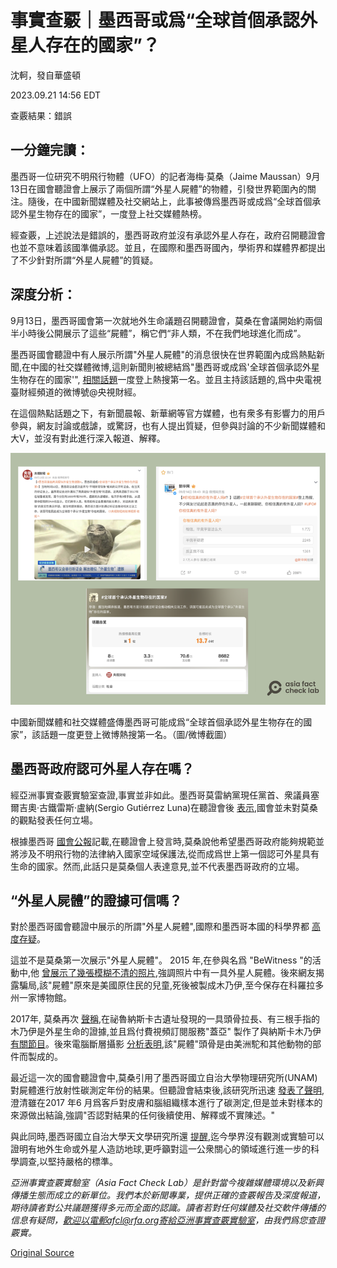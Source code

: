 # 事實查覈｜墨西哥或爲“全球首個承認外星人存在的國家”？

沈軻，發自華盛頓

2023.09.21 14:56 EDT

查覈結果：錯誤

## 一分鐘完讀：

墨西哥一位研究不明飛行物體（UFO）的記者海梅·莫桑（Jaime Maussan）9月13日在國會聽證會上展示了兩個所謂“外星人屍體”的物體，引發世界範圍內的關注。隨後，在中國新聞媒體及社交網站上，此事被傳爲墨西哥或成爲“全球首個承認外星生物存在的國家”，一度登上社交媒體熱榜。

經查覈，上述說法是錯誤的，墨西哥政府並沒有承認外星人存在，政府召開聽證會也並不意味着該國準備承認。並且，在國際和墨西哥國內，學術界和媒體界都提出了不少針對所謂“外星人屍體”的質疑。

## 深度分析：

9月13日，墨西哥國會第一次就地外生命議題召開聽證會，莫桑在會議開始約兩個半小時後公開展示了這些“屍體”，稱它們“非人類，不在我們地球進化而成”。

墨西哥國會聽證中有人展示所謂"外星人屍體"的消息很快在世界範圍內成爲熱點新聞,在中國的社交媒體微博,這則新聞則被總結爲"墨西哥或成爲'全球首個承認外星生物存在的國家'", [相關話題](https://m.s.weibo.com/vtopic/detail_new?click_from=searchpc&q=%23%E5%85%A8%E7%90%83%E9%A6%96%E4%B8%AA%E6%89%BF%E8%AE%A4%E5%A4%96%E6%98%9F%E7%94%9F%E7%89%A9%E5%AD%98%E5%9C%A8%E7%9A%84%E5%9B%BD%E5%AE%B6%23)一度登上熱搜第一名。並且主持該話題的,爲中央電視臺財經頻道的微博號@央視財經。

在這個熱點話題之下，有新聞晨報、新華網等官方媒體，也有衆多有影響力的用戶參與，網友討論或戲謔，或驚訝，也有人提出質疑，但參與討論的不少新聞媒體和大V，並沒有對此進行深入報道、解釋。

![p1 weibo screenshot.png](images/PVW7C64KY2ECV52U4K7RJZKASU.png)

中國新聞媒體和社交媒體盛傳墨西哥可能成爲“全球首個承認外星生物存在的國家”，該話題一度更登上微博熱搜第一名。（圖/微博截圖）

## 墨西哥政府認可外星人存在嗎？

經亞洲事實查覈實驗室查證,事實並非如此。墨西哥莫雷納黨現任黨首、衆議員塞爾吉奧·古鐵雷斯·盧納(Sergio Gutiérrez Luna)在聽證會後 [表示](https://apnews.com/article/extraterrestrials-ufo-mexico-congress-af7d54fabf3278ef83c39d899c457c76),國會並未對莫桑的觀點發表任何立場。

根據墨西哥 [國會公報](https://comunicacionsocial.diputados.gob.mx/index.php/notilegis/anuncian-sergio-gutierrez-y-jaime-maussan-primera-audiencia-publica-para-la-posible-legislacion-de-fenomenos-aereos-anomalos-no-identificados-en-mexico)記載,在聽證會上發言時,莫桑說他希望墨西哥政府能夠規範並將涉及不明飛行物的法律納入國家空域保護法,從而成爲世上第一個認可外星具有生命的國家。然而,此話只是莫桑個人表達意見,並不代表墨西哥政府的立場。

## “外星人屍體”的證據可信嗎？

對於墨西哥國會聽證中展示的所謂"外星人屍體",國際和墨西哥本國的科學界都 [高度存疑](https://www.nytimes.com/2023/09/13/world/americas/alien-mummy-congress-mexico.html)。

這並不是莫桑第一次展示"外星人屍體"。 2015 年,在參與名爲 "BeWitness "的活動中,他 [曾展示了幾張模糊不清的照片](https://skepticalinquirer.org/wp-content/uploads/sites/29/2015/09/p30.pdf),強調照片中有一具外星人屍體。後來網友揭露騙局,該"屍體"原來是美國原住民的兒童,死後被製成木乃伊,至今保存在科羅拉多州一家博物館。

2017年, 莫桑再次 [聲稱](https://skepticalinquirer.org/wp-content/uploads/sites/29/2015/09/p30.pdf),在祕魯納斯卡古遺址發現的一具頭骨拉長、有三根手指的木乃伊是外星生命的證據,並且爲付費視頻訂閱服務"蓋亞" 製作了與納斯卡木乃伊 [有關節目](https://www.gaia.com/search?q=jamie%2520maussan)。後來電腦斷層攝影 [分析表明](https://www.iaras.org/iaras/filedownloads/ijbb/2021/021-0007(2021).pdf),該"屍體"頭骨是由美洲駝和其他動物的部件而製成的。

最近這一次的國會聽證會中,莫桑引用了墨西哥國立自治大學物理研究所(UNAM)對屍體進行放射性碳測定年份的結果。但聽證會結束後,該研究所迅速 [發表了聲明](https://www.dgcs.unam.mx/boletin/bdboletin/2023_700xc.html),澄清雖在2017 年6 月爲客戶對皮膚和腦組織樣本進行了碳測定,但是並未對樣本的來源做出結論,強調"否認對結果的任何後續使用、解釋或不實陳述。"

與此同時,墨西哥國立自治大學天文學研究所還 [提醒](https://twitter.com/iaunam/status/1701639051105689680?s=20),迄今學界沒有觀測或實驗可以證明有地外生命或外星人造訪地球,更呼籲對這一公衆關心的領域進行進一步的科學調查,以堅持嚴格的標準。

*亞洲事實查覈實驗室（Asia Fact Check Lab）是針對當今複雜媒體環境以及新興傳播生態而成立的新單位。我們本於新聞專業，提供正確的查覈報告及深度報道，期待讀者對公共議題獲得多元而全面的認識。讀者若對任何媒體及社交軟件傳播的信息有疑問，歡迎以電郵afcl@rfa.org寄給亞洲事實查覈實驗室，由我們爲您查證覈實。*



[Original Source](https://www.rfa.org/mandarin/shishi-hecha/hc-09212023145441.html)
